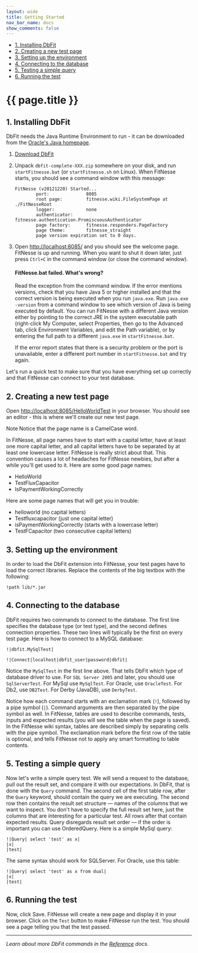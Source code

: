 ```yaml
---
layout: wide
title: Getting Started
nav_bar_name: docs
show_comments: false
---
```

<div class="row">
  <div class="sidebar span3">
    <ul id="sidenav" class="nav nav-list affix">
      <li class="active"><a href="#installing-dbfit">1. Installing DbFit</a></li>
      <li><a href="#creating-a-new-test-page">2. Creating a new test page</a></li>
      <li><a href="#setting-up-the-environment">3. Setting up the environment</a></li>
      <li><a href="#connecting-to-the-database">4. Connecting to the database</a></li>
      <li><a href="#testing-a-simple-query">5. Testing a simple query</a></li>
      <li><a href="#running-the-test">6. Running the test</a></li>
    </ul>
  </div>
  <div class="span9">
    <div class="page-header">
      <h1>{{ page.title }}</h1>
    </div>
    <div markdown="1">

## 1. Installing DbFit

<div class="alert alert-info alert-block">
  DbFit needs the Java Runtime Environment to run - it can be downloaded from the <a href="http://www.java.com/en/download/index.jsp">Oracle's Java homepage</a>.
</div>

 1. <a class="btn btn-success" href="https://s3.amazonaws.com/dbfit/dbfit-complete-{{ site.dbfit_version }}.zip" onclick="recordOutboundLink(this, 'Software', '{{ site.dbfit_version }}', 'Getting started');return false;">Download DbFit</a>

 2. Unpack `dbfit-complete-XXX.zip` somewhere on your disk, and run `startFitnesse.bat` (or `startFitnesse.sh` on Linux). When FitNesse starts, you should see a command window with this message:

        FitNesse (v20121220) Started...
                port:              8085
                root page:         fitnesse.wiki.FileSystemPage at ./FitNesseRoot
                logger:            none
                authenticator:     fitnesse.authentication.PromiscuousAuthenticator
                page factory:      fitnesse.responders.PageFactory
                page theme:        fitnesse_straight
                page version expiration set to 0 days.

 3. Open [http://localhost:8085/](http://localhost:8085/) and you should see the welcome page. FitNesse is up and running. When you want to shut it down later, just press `Ctrl+C` in the command window (or close the command window).

    <div class="alert alert-error alert-block">
      <h4>FitNesse.bat failed. What's wrong?</h4>

      <p>Read the exception from the command window. If the error mentions versions, check that you have Java 5 or higher installed and that the correct version is being executed when you run <code>java.exe</code>. Run <code>java.exe -version</code> from a command window to see which version of Java is being executed by default. You can run FitNesse with a different Java version either by pointing to the correct JRE in the system executable path (right-click My Computer, select Properties, then go to the Advanced tab, click Environment Variables, and edit the Path variable), or by entering the full path to a different <code>java.exe</code> in <code>startFitnesse.bat</code>.</p>

      <p>If the error report states that there is a security problem or the port is unavailable, enter a different port number in <code>startFitnesse.bat</code> and try again.</p>
    </div>

Let's run a quick test to make sure that you have everything set up correctly and that FitNesse can connect to your test database.

## 2. Creating a new test page

Open [http://localhost:8085/HelloWorldTest](http://localhost:8085/HelloWorldTest) in your browser. You should see an editor - this is where we'll create our new test page. 

<span class="label label-info">Note</span> Notice that the page name is a CamelCase word.

<div class="alert alert-warning alert-block">
  In FitNesse, all page names have to start with a capital letter, have at least one more capital letter, and all capital letters have to be separated by at least one lowercase letter. FitNesse is really strict about that. This convention causes a lot of headaches for FitNesse newbies, but after a while you'll get used to it. Here are some good page names:
  <ul>
    <li>HelloWorld</li>
    <li>TestFluxCapacitor</li>
    <li>IsPaymentWorkingCorrectly</li>
  </ul>
  Here are some page names that will get you in trouble:
  <ul>
    <li>helloworld (no capital letters)</li>
    <li>Testfluxcapacitor (just one capital letter)</li>
    <li>isPaymentWorkingCorrectly (starts with a lowercase letter)</li>
    <li>TestFCapacitor (two consecutive capital letters)</li>
  </ul>
</div>

## 3. Setting up the environment

In order to load the DbFit extension into FitNesse, your test pages have to load the correct libraries. Replace the contents of the big textbox with the following:

    !path lib/*.jar

## 4. Connecting to the database

DbFit requires two commands to connect to the database. The first line specifies the database type (or test type), and the second defines connection properties. These two lines will typically be the first on every test page. Here is how to connect to a MySQL database:

    !|dbfit.MySqlTest|

    !|Connect|localhost|dbfit_user|password|dbfit|

Notice the `MySqlTest` in the first line above. That tells DbFit which type of database driver to use. For `SQL Server 2005` and later, you should use `SqlServerTest`. For MySql use `MySqlTest`. For Oracle, use `OracleTest`. For Db2, use `DB2Test`. For Derby (JavaDB), use `DerbyTest`.

<div class="alert alert-info alert-block">
  Notice how each command starts with an exclamation mark (<code>!</code>), followed by a pipe symbol (<code>|</code>). Command arguments are then separated by the pipe symbol as well. In FitNesse, tables are used to describe commands, tests, inputs and expected results (you will see the table when the page is saved). In the FitNesse wiki syntax, tables are described simply by separating cells with the pipe symbol. The exclamation mark before the first row of the table is optional, and tells FitNesse not to apply any smart formatting to table contents.
</div>


## 5. Testing a simple query

Now let's write a simple query test. We will send a request to the database, pull out the result set, and compare it with our expectations. In DbFit, that is done with the `Query` command. The second cell of the first table row, after the `Query` keyword, should contain the query we are executing. The second row then contains the result set structure — names of the columns that we want to inspect. You don't have to specify the full result set here, just the columns that are interesting for a particular test. All rows after that contain expected results. Query disregards result set order — if the order is important you can use OrderedQuery. Here is a simple MySql query:

    !|Query| select 'test' as x|
    |x|
    |test|

The same syntax should work for SQLServer. For Oracle, use this table:

    !|Query| select 'test' as x from dual|
    |x|
    |test|

## 6. Running the test

Now, click Save. FitNesse will create a new page and display it in your browser. Click on the `Test` button to make FitNesse run the test. You should see a page telling you that the test passed.

----

*Learn about more DbFit commands in the [Reference](/dbfit/docs/reference.html) docs.*

</div>
  </div>
</div>
